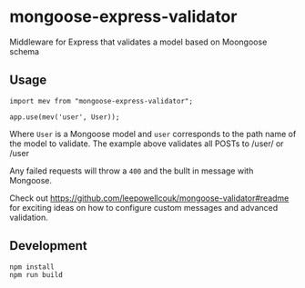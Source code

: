 # mongoose-express-validator
Middleware for Express that validates a model based on Moongoose schema

## Usage

```
import mev from "mongoose-express-validator";

app.use(mev('user', User));
```

Where `User` is a Mongoose model and `user` corresponds to the path name of the model to validate. The example above validates all POSTs to /user/ or /user

Any failed requests will throw a `400` and the bullt in message with Mongoose.

Check out https://github.com/leepowellcouk/mongoose-validator#readme for exciting ideas on how to configure custom messages and advanced validation.

## Development
```
npm install
npm run build
```